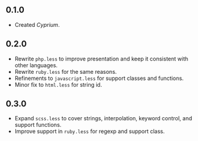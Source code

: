 ## 0.1.0
- Created *Cyprium*.

## 0.2.0
- Rewrite `php.less` to improve presentation and keep it consistent with other languages.
- Rewrite `ruby.less` for the same reasons.
- Refinements to `javascript.less` for support classes and functions.
- Minor fix to `html.less` for string id.

## 0.3.0
- Expand `scss.less` to cover strings, interpolation, keyword control, and support functions.
- Improve support in `ruby.less` for regexp and support class.

